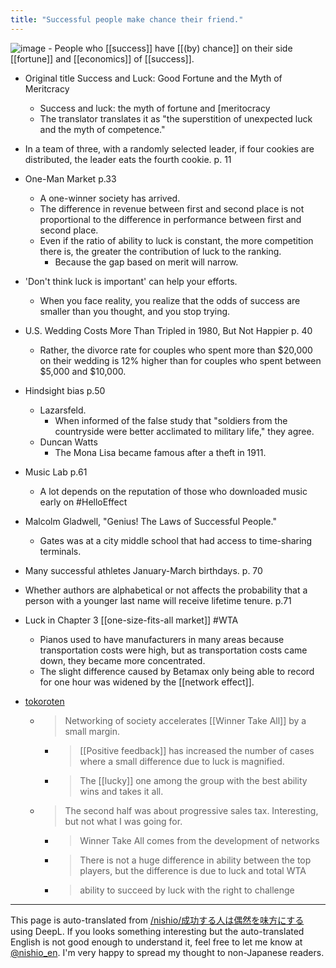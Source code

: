 ```yaml
---
title: "Successful people make chance their friend."
---
```


![image](https://gyazo.com/ff94e9053b871802c1869cd556ed1717/thumb/1000)
    - People who [[success]] have [[(by) chance]] on their side [[fortune]] and [[economics]] of [[success]].
- Original title Success and Luck: Good Fortune and the Myth of Meritcracy
    - Success and luck: the myth of fortune and [meritocracy
    - The translator translates it as "the superstition of unexpected luck and the myth of competence."

- In a team of three, with a randomly selected leader, if four cookies are distributed, the leader eats the fourth cookie. p. 11
- One-Man Market p.33
    - A one-winner society has arrived.
    - The difference in revenue between first and second place is not proportional to the difference in performance between first and second place.
    - Even if the ratio of ability to luck is constant, the more competition there is, the greater the contribution of luck to the ranking.
        - Because the gap based on merit will narrow.
- 'Don't think luck is important' can help your efforts.
    - When you face reality, you realize that the odds of success are smaller than you thought, and you stop trying.

- U.S. Wedding Costs More Than Tripled in 1980, But Not Happier p. 40
    - Rather, the divorce rate for couples who spent more than $20,000 on their wedding is 12% higher than for couples who spent between $5,000 and $10,000.

- Hindsight bias p.50
    - Lazarsfeld.
        - When informed of the false study that "soldiers from the countryside were better acclimated to military life," they agree.
    - Duncan Watts
        - The Mona Lisa became famous after a theft in 1911.

- Music Lab p.61
    - A lot depends on the reputation of those who downloaded music early on #HelloEffect
- Malcolm Gladwell, "Genius! The Laws of Successful People."
    - Gates was at a city middle school that had access to time-sharing terminals.
- Many successful athletes January-March birthdays. p. 70
- Whether authors are alphabetical or not affects the probability that a person with a younger last name will receive lifetime tenure. p.71

- Luck in Chapter 3 [[one-size-fits-all market]] #WTA
    - Pianos used to have manufacturers in many areas because transportation costs were high, but as transportation costs came down, they became more concentrated.
    - The slight difference caused by Betamax only being able to record for one hour was widened by the [[network effect]].

- [tokoroten](https://twitter.com/tokoroten/status/952511632701140994)
    - > Networking of society accelerates [[Winner Take All]] by a small margin.
        - >  [[Positive feedback]] has increased the number of cases where a small difference due to luck is magnified.
        - > The [[lucky]] one among the group with the best ability wins and takes it all.
    - > The second half was about progressive sales tax. Interesting, but not what I was going for.
        - > Winner Take All comes from the development of networks
        - > There is not a huge difference in ability between the top players, but the difference is due to luck and total WTA
        - >  ability to succeed by luck with the right to challenge

---
This page is auto-translated from [/nishio/成功する人は偶然を味方にする](https://scrapbox.io/nishio/成功する人は偶然を味方にする) using DeepL. If you looks something interesting but the auto-translated English is not good enough to understand it, feel free to let me know at [@nishio_en](https://twitter.com/nishio_en). I'm very happy to spread my thought to non-Japanese readers.